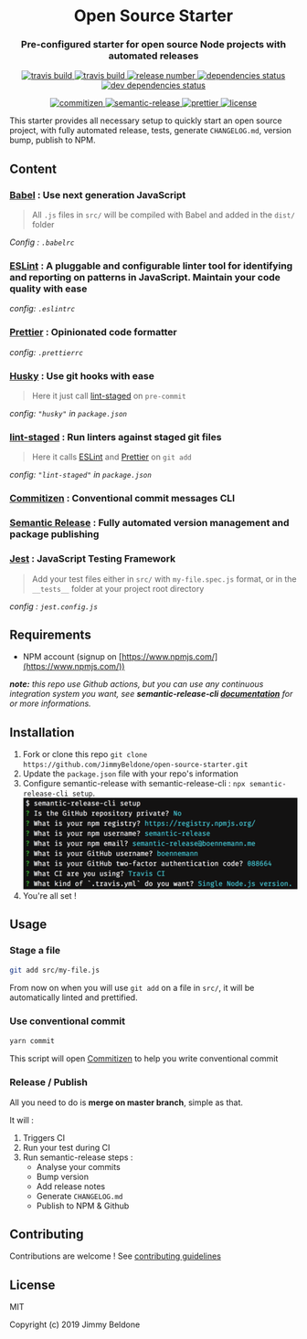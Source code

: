 <h1 align="center" style="border-bottom: none;">Open Source Starter </h1>
<h3 align="center">Pre-configured starter for open source Node projects with automated releases</h3>
<p align="center">
    <a href="https://github.com/JimmyBeldone/open-source-starter/open-source-starter">
        <img alt="travis build" src="https://github.com/JimmyBeldone/open-source-starter/workflows/TESTING/badge.svg">
    </a>
    <a href="https://github.com/JimmyBeldone/open-source-starter/open-source-starter">
        <img alt="travis build" src="https://github.com/JimmyBeldone/open-source-starter/workflows/PUBLISH/badge.svg">
    </a>
    <a href="#badge">
        <img alt="release number" src="https://badgen.net/github/release/JimmyBeldone/open-source-starter/stable">
    </a>
    <a href="#badge">
        <img alt="dependencies status" src="https://badgen.net/david/dep/JimmyBeldone/open-source-starter">
    </a>
    <a href="#badge">
        <img alt="dev dependencies status" src="https://badgen.net/david/dev/JimmyBeldone/open-source-starter">
    </a>
</p>
<p align="center">
    <a href="http://commitizen.github.io/cz-cli/">
        <img alt="commitizen" src="https://img.shields.io/badge/commitizen-friendly-brightgreen.svg">
    </a>
    <a href="https://github.com/semantic-release/semantic-release">
        <img alt="semantic-release" src="https://img.shields.io/badge/%20%20%F0%9F%93%A6%F0%9F%9A%80-semantic--release-e10079.svg">
    </a>
    <a href="https://github.com/prettier/prettier">
        <img alt="prettier" src="https://img.shields.io/badge/styled_with-prettier-ff69b4.svg">
    </a>
    <a href="https://github.com/JimmyBeldone/open-source-starter/blob/master/LICENSE">
        <img alt="license" src="https://badgen.net/github/license/JimmyBeldone/open-source-starter">
    </a>
</p>

This starter provides all necessary setup to quickly start an open source project, with fully automated release, tests, generate `CHANGELOG.md`, version bump, publish to NPM.

## Content

### **[Babel](https://babeljs.io/)** : Use next generation JavaScript

> All `.js` files in `src/` will be compiled with Babel and added in the `dist/` folder

*Config : `.babelrc`*

### **[ESLint](https://eslint.org/)** : A pluggable and configurable linter tool for identifying and reporting on patterns in JavaScript. Maintain your code quality with ease

*config: `.eslintrc`*

### **[Prettier](https://prettier.io/)** : Opinionated code formatter

*config: `.prettierrc`*

### **[Husky](https://github.com/typicode/husky)** : Use git hooks with ease

> Here it just call [lint-staged](https://github.com/okonet/lint-staged) on `pre-commit`

*config: `"husky"` in `package.json`*

### **[lint-staged](https://github.com/okonet/lint-staged)** : Run linters against staged git files

> Here it calls [ESLint](https://eslint.org/) and [Prettier](https://prettier.io/) on `git add`

*config: `"lint-staged"` in `package.json`*

### **[Commitizen](https://github.com/commitizen/cz-cli)** : Conventional commit messages CLI

### **[Semantic Release](https://github.com/semantic-release/semantic-release)** : Fully automated version management and package publishing

### **[Jest](https://jestjs.io/)** : JavaScript Testing Framework

> Add your test files either in `src/` with `my-file.spec.js` format, or in the `__tests__` folder at your project root directory

*config : `jest.config.js`*


## Requirements

- NPM account (signup on [https://www.npmjs.com/](https://www.npmjs.com/))

***note:** this repo use Github actions, but you can use any continuous integration system you want, see **semantic-release-cli [documentation](https://github.com/semantic-release/cli)** for or more informations.*

## Installation

1. Fork or clone this repo `git clone https://github.com/JimmyBeldone/open-source-starter.git`
2. Update the `package.json` file with your repo's information
3. Configure semantic-release with semantic-release-cli : `npx semantic-release-cli setup`.
![semantic-release-cli](https://github.com/semantic-release/semantic-release/raw/master/media/semantic-release-cli.png)
4. You're all set !

## Usage

### **Stage a file**

```bash
git add src/my-file.js
```

From now on when you will use `git add` on a file in `src/`, it will be automatically linted and prettified.

### **Use conventional commit**

```bash
yarn commit
```

This script will open [Commitizen](https://github.com/commitizen/cz-cli) to help you write conventional commit

### **Release / Publish**

All you need to do is **merge on master branch**, simple as that.

It will :

1. Triggers CI
2. Run your test during CI
3. Run semantic-release steps :
    - Analyse your commits
    - Bump version
    - Add release notes
    - Generate `CHANGELOG.md`
    - Publish to NPM & Github

## Contributing

Contributions are welcome ! See [contributing guidelines](https://github.com/JimmyBeldone/open-source-starter/blob/master/CONTRIBUTING.md)

## License

MIT

Copyright (c) 2019 Jimmy Beldone
